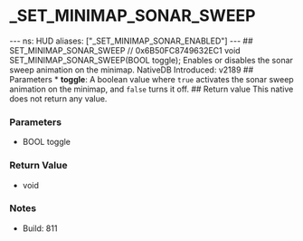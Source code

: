 # _SET_MINIMAP_SONAR_SWEEP

--- ns: HUD aliases: ["_SET_MINIMAP_SONAR_ENABLED"] --- ## SET_MINIMAP_SONAR_SWEEP  // 0x6B50FC8749632EC1 void SET_MINIMAP_SONAR_SWEEP(BOOL toggle);  Enables or disables the sonar sweep animation on the minimap.  NativeDB Introduced: v2189  ## Parameters * **toggle**: A boolean value where `true` activates the sonar sweep animation on the minimap, and `false` turns it off.  ## Return value This native does not return any value.

### Parameters
* BOOL toggle

### Return Value
* void

### Notes
* Build: 811

